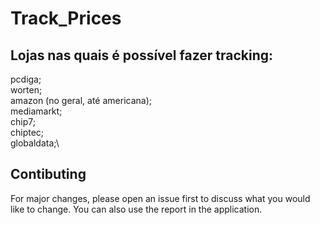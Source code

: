 # Track_Prices

## Lojas nas quais é possível fazer tracking:
pcdiga;\
worten;\
amazon (no geral, até americana);\
mediamarkt;\
chip7;\
chiptec;\
globaldata;\

## Contibuting
For major changes, please open an issue first to discuss what you would like to change. 
You can also use the report in the application.
